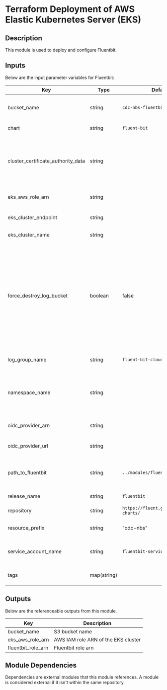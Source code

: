 # Terraform Deployment of AWS Elastic Kubernetes Server (EKS)

## Description

This module is used to deploy and configure Fluentbit. 


## Inputs

Below are the input parameter variables for Fluentbit:

| Key | Type | Default | Description |
| -------------- | -------------- | -------------- | -------------- |
| bucket_name | string | `cdc-nbs-fluentbit-logs` | Name of bucket to forward logs to |
| chart | string | `fluent-bit` | Fluentbit chart name |
| cluster_certificate_authority_data | string |  | TBase64 encoded certificate data required to communicate with the cluster |
| eks_aws_role_arn | string |  | IAM role ARN of the EKS cluster |
| eks_cluster_endpoint | string |  | The endpoint of the EKS cluster |
| eks_cluster_name | string |  | Name of the EKS cluster |
| force_destroy_log_bucket | boolean| false | "Boolean that indicates all objects (including any locked objects) should be deleted from the bucket when the bucket is destroyed so that the bucket can be destroyed without error." |
| log_group_name | string | `fluent-bit-cloudwatch` | The name of CloudWatch log group |
| namespace_name | string |  | The namespace for service account for fluentbit (typically observability) |
| oidc_provider_arn | string |  | The ARN of the OIDC provider  |
| oidc_provider_url | string |  | The URL of the OIDC provider |
| path_to_fluentbit | string | `../modules/fluentbit` | Path to the fluentbit module (No trailing slash needed) |
| release_name | string | `fluentbit` | The of the helm release |
| repository | string | `https://fluent.github.io/helm-charts/` | The fluentbit repo name |
| resource_prefix | string | "cdc-nbs" | Prefix for resource names |
| service_account_name | string | `fluentbit-service-account` | The name of the service account for fluentbit |
| tags | map(string) |  | Tags applied to all resources  |


## Outputs

Below are the referenceable outputs from this module.

| Key | Description |
| -------------- | -------------- |
| bucket_name | S3 bucket name  |
| eks_aws_role_arn | AWS IAM role ARN of the EKS cluster  |
| fluentbit_role_arn | Fluentbit role arn  |


## Module Dependencies 

Dependencies are external modules that this module references. A module is considered external if it isn't within the same repository.


